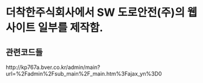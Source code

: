<h1>더착한주식회사에서 SW 도로안전(주)의 웹사이트 일부를 제작함.</h1>
<h2>관련코드들</h2>
http://kp767a.bver.co.kr/admin/main?url=%2Fadmin%2Fsub_main%2F_main.htm%3Fajax_yn%3D0

